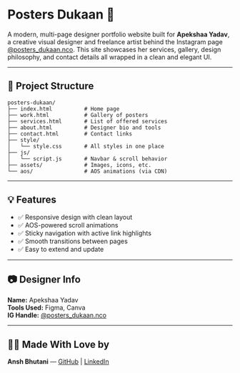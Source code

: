 # Posters Dukaan 💫

A modern, multi-page designer portfolio website built for **Apekshaa Yadav**, a creative visual designer and freelance artist behind the Instagram page [@posters_dukaan.nco](https://www.instagram.com/posters_dukaan.nco). This site showcases her services, gallery, design philosophy, and contact details all wrapped in a clean and elegant UI.

---

## 📁 Project Structure
```
posters-dukaan/
├── index.html          # Home page
├── work.html           # Gallery of posters
├── services.html       # List of offered services
├── about.html          # Designer bio and tools
├── contact.html        # Contact links
├── style/
│   └── style.css       # All styles in one place
├── js/
│   └── script.js       # Navbar & scroll behavior
├── assets/             # Images, icons, etc.
└── aos/                # AOS animations (via CDN)
```

---

## 💡 Features
- ✅ Responsive design with clean layout
- ✅ AOS-powered scroll animations
- ✅ Sticky navigation with active link highlights
- ✅ Smooth transitions between pages
- ✅ Easy to extend and update

---

## 📷 Designer Info
**Name:** Apekshaa Yadav  
**Tools Used:** Figma, Canva  
**IG Handle:** [@posters_dukaan.nco](https://www.instagram.com/posters_dukaan.nco)

---

## 🧑‍💻 Made With Love by
**Ansh Bhutani** — [GitHub](https://github.com/itz-ab07) | [LinkedIn](https://www.linkedin.com/in/ansh-bhutani-245580333)
